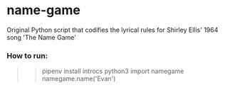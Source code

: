 # name-game
Original Python script that codifies the lyrical rules for Shirley Ellis' 1964 song 'The Name Game'

### How to run:
>> pipenv install introcs
>> python3
>> import namegame
>> namegame.name('Evan')
